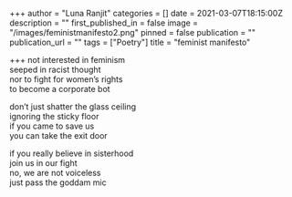 +++
author = "Luna Ranjit"
categories = []
date = 2021-03-07T18:15:00Z
description = ""
first_published_in = false
image = "/images/feministmanifesto2.png"
pinned = false
publication = ""
publication_url = ""
tags = ["Poetry"]
title = "feminist manifesto"

+++
not interested in feminism  
seeped in racist thought  
nor to fight for women’s rights  
to become a corporate bot

don’t just shatter the glass ceiling  
ignoring the sticky floor  
if you came to save us  
you can take the exit door

if you really believe in sisterhood  
join us in our fight  
no, we are not voiceless  
just pass the goddam mic